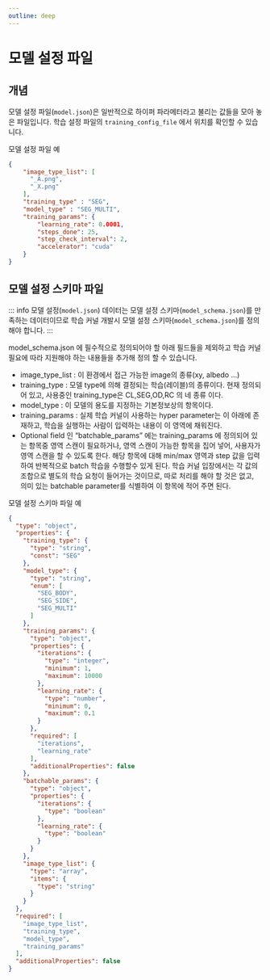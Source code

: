 ```yaml
---
outline: deep
---
```


# 모델 설정 파일

## 개념
모델 설정 파일(`model.json`)은 일반적으로 하이퍼 파라메터라고 불리는 값들을 모아 놓은 파일입니다.
학습 설정 파일의 `training_config_file` 에서 위치를 확인할 수 있습니다.

모델 설정 파일 예
```json
{
    "image_type_list": [
      "_A.png",
      "_X.png"
    ],
    "training_type" : "SEG",
    "model_type" : "SEG_MULTI",
    "training_params": {
    	"learning_rate": 0.0001,
    	"steps_done": 25,
    	"step_check_interval": 2,
        "accelerator": "cuda"
    }
}
```

## 모델 설정 스키마 파일
::: info
모델 설정(`model.json`) 데이터는 모델 설정 스키마(`model_schema.json`)를 만족하는 데이터이므로 학습 커널 개발시 모델 설정 스키마(`model_schema.json`)를 정의해야 합니다.
:::


model_schema.json 에 필수적으로 정의되어야 할 아래 필드들을 제외하고 학습 커널 필요에 따라 지원해야 하는 내용들을 추가해 정의 할 수 있습니다.

- image_type_list : 이 환경에서 접근 가능한 image의 종류(xy, albedo ...)
- training_type : 모델 type에 의해 결정되는 학습(레이블)의 종류이다. 현재 정의되어 있고, 사용중인 training_type은 CL,SEG,OD,RC 의 네 종류 이다.
- model_type : 이 모델의 용도를 지정하는 기본정보상의 항목이다.
- training_params : 실제 학습 커널이 사용하는 hyper parameter는 이 아래에 존재하고, 학습을 실행하는 사람이 입력하는 내용이 이 영역에 채워진다.
- Optional field 인 “batchable_params” 에는 training_params 에 정의되어 있는 항목중 영역 스캔이 필요하거나, 영역 스캔이 가능한 항목을 집어 넣어, 사용자가 영역 스캔을 할 수 있도록 한다. 해당 항목에 대해 min/max 영역과 step 값을 입력하여 반복적으로 batch 학습을 수행할수 있게 된다. 학습 커널 입장에서는 각 값의 조합으로 별도의 학습 요청이 들어가는 것이므로, 따로 처리를 해야 할 것은 없고, 의미 있는 batchable parameter를 식별하여 이 항목에 적어 주면 된다.

모델 설정 스키마 파일 예
```json
{
  "type": "object",
  "properties": {
    "training_type": {
      "type": "string",
      "const": "SEG"
    },
    "model_type": {
      "type": "string",
      "enum": [
        "SEG_BODY",
        "SEG_SIDE",
        "SEG_MULTI"
      ]
    },
    "training_params": {
      "type": "object",
      "properties": {
        "iterations": {
          "type": "integer",
          "minimum": 1,
          "maximum": 10000
        },
        "learning_rate": {
          "type": "number",
          "minimum": 0,
          "maximum": 0.1
        }
      },
      "required": [
        "iterations",
        "learning_rate"
      ],
      "additionalProperties": false
    },
    "batchable_params": {
      "type": "object",
      "properties": {
        "iterations": {
          "type": "boolean"
        },
        "learning_rate": {
          "type": "boolean"
        }
      }
    },
    "image_type_list": {
      "type": "array",
      "items": {
        "type": "string"
      }
    }
  },
  "required": [
    "image_type_list",
    "training_type",
    "model_type",
    "training_params"
  ],
  "additionalProperties": false
}
```
